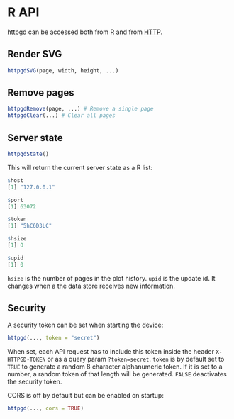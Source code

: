 # R API

[httpgd](../README.md) can be accessed both from R and from [HTTP](HttpApi.md).

## Render SVG

```R
httpgdSVG(page, width, height, ...)
```

## Remove pages

```R
httpgdRemove(page, ...) # Remove a single page
httpgdClear(...) # Clear all pages
```

## Server state

```R
httpgdState()
```

This will return the current server state as a R list:

```R
$host
[1] "127.0.0.1"

$port
[1] 63072

$token
[1] "5hC6D3LC"

$hsize
[1] 0

$upid
[1] 0
```
`hsize` is the number of pages in the plot history.
`upid` is the update id. It changes when a the data store receives new information.

## Security

A security token can be set when starting the device:

```R
httpgd(..., token = "secret")
```

When set, each API request has to include this token inside the header `X-HTTPGD-TOKEN` or as a query param `?token=secret`.
`token` is by default set to `TRUE` to generate a random 8 character alphanumeric token. If it is set to a number, a random token of that length will be generated. `FALSE` deactivates the security token.

CORS is off by default but can be enabled on startup:

```R
httpgd(..., cors = TRUE)
```
